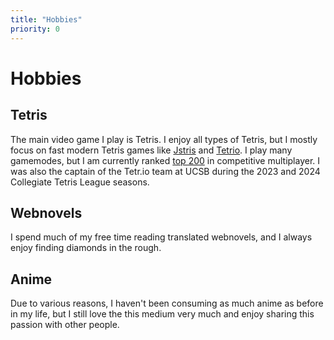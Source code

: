 ```yaml
---
title: "Hobbies"
priority: 0
---
```

# **Hobbies**

## **Tetris**

The main video game I play is Tetris. I enjoy all types of Tetris, but I mostly focus on fast modern Tetris games like [Jstris](https://jstris.jezevec10.com) and [Tetrio](https://tetr.io). I play many gamemodes, but I am currently ranked [top 200](https://ch.tetr.io/u/intermittence) in competitive multiplayer. I was also the captain of the Tetr.io team at UCSB during the 2023 and 2024 Collegiate Tetris League seasons.

## **Webnovels**

I spend much of my free time reading translated webnovels, and I always enjoy finding diamonds in the rough.

## **Anime**

Due to various reasons, I haven't been consuming as much anime as before in my life, but I still love the this medium very much and enjoy sharing this passion with other people.
